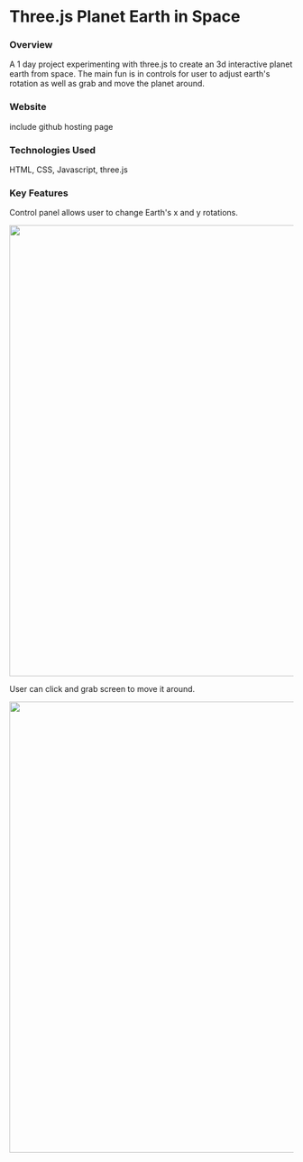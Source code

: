 # Three.js Planet Earth in Space

### Overview

<p>A 1 day project experimenting with three.js to create an 3d interactive planet earth from space.  The main fun is in controls for user to adjust earth's rotation as well as grab and move the planet around.</p>

### Website

<p>include github hosting page</p>

### Technologies Used

<p>HTML, CSS, Javascript, three.js</p>

### Key Features

<p>Control panel allows user to change Earth's x and y rotations.</p>
<p align="center">
<img src="https://user-images.githubusercontent.com/12107707/38817030-c5395156-4197-11e8-9e62-e605b612f946.gif"  width="800"/>
</p>

<p>User can click and grab screen to move it around.</p>
<p align="center">
<img src="https://user-images.githubusercontent.com/12107707/38817031-c57cdf2a-4197-11e8-81da-a27eab31a857.gif"  width="800"/>
</p>
